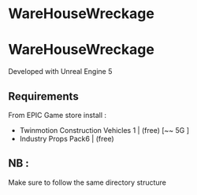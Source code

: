# WareHouseWreckage

# WareHouseWreckage

Developed with Unreal Engine 5 <br />

## Requirements 
From EPIC Game store install : <br />
  * Twinmotion Construction Vehicles 1 | (free) [~~ 5G ]  <br />
  * Industry Props Pack6 | (free) <br />




## NB :
Make sure to follow the same directory structure  
